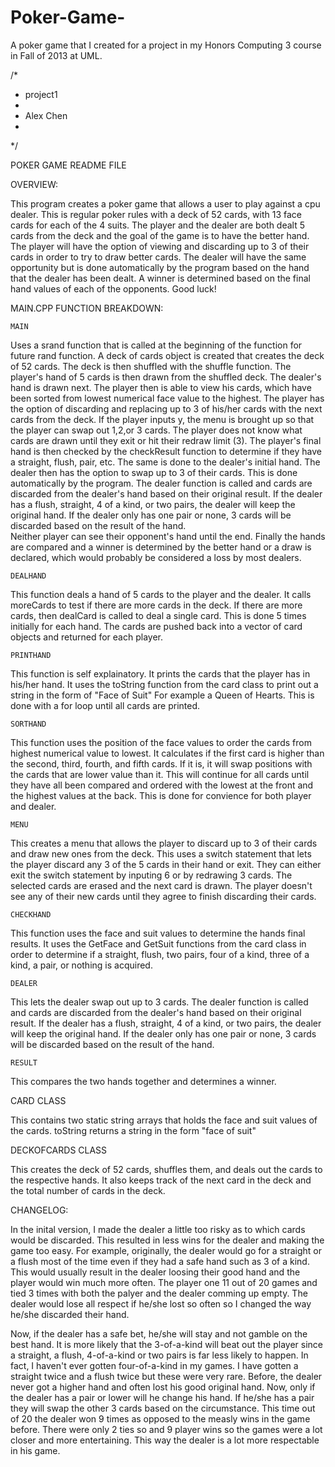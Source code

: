 # Poker-Game-
A poker game that I created for a project in my Honors Computing 3 course in Fall of 2013 at UML.

/*
 * project1
 *
 * Alex Chen
 *
 */

POKER GAME README FILE



OVERVIEW:

This program creates a poker game that allows a user to play against a cpu dealer. This is regular poker rules with a deck of 52 cards, with 13 face cards for each of the 4 suits. The player and the dealer are both dealt 5 cards from the
deck and the goal of the game is to have the better hand. The player will have the option of viewing and discarding up to 
3 of their cards in order to try to draw better cards. The dealer will have the same opportunity but is done automatically
by the program based on the hand that the dealer has been dealt. A winner is determined based on the final hand values
of each of the opponents. Good luck!



MAIN.CPP
FUNCTION BREAKDOWN:



	MAIN

Uses a srand function that is called at the beginning of the function for future rand function.
A deck of cards object is created that creates the deck of 52 cards. The deck is then shuffled with the shuffle function.
The player's hand of 5 cards is then drawn from the shuffled deck. The dealer's hand is drawn next. 
The player then is able to view his cards, which have been sorted from lowest numerical face value to the highest.
The player has the option of discarding and replacing up to 3 of his/her cards with the next cards from the deck. 
If the player inputs y, the menu is brought up so that the player can swap out 1,2,or 3 cards.
The player does not know what cards are drawn until they exit or hit their redraw limit (3).
The player's final hand is then checked by the checkResult function to determine if they have a straight, flush, pair, etc.
The same is done to the dealer's initial hand. 
The dealer then has the option to swap up to 3 of their cards. This is done automatically by the program.
The dealer function is called and cards are discarded from the dealer's hand based on their original result.
If the dealer has a flush, straight, 4 of a kind, or two pairs, the dealer will keep the original hand.
If the dealer only has one pair or none, 3 cards will be discarded based on the result of the hand.   
Neither player can see their opponent's hand until the end.
Finally the hands are compared and a winner is determined by the better hand or a draw is declared, which would probably be considered a loss by most dealers.


	DEALHAND

This function deals a hand of 5 cards to the player and the dealer. It calls moreCards to test if there are more cards in the deck.
If there are more cards, then dealCard is called to deal a single card. This is done 5 times initially for each hand.
The cards are pushed back into a vector of card objects and returned for each player.

	PRINTHAND

This function is self explainatory. It prints the cards that the player has in his/her hand. 
It uses the toString function from the card class to print out a string in the form of "Face of Suit"
For example a Queen of Hearts. This is done with a for loop until all cards are printed.

	SORTHAND
This function uses the position of the face values to order the cards from highest numerical value to lowest.
It calculates if the first card is higher than the second, third, fourth, and fifth cards. If it is, it will
swap positions with the cards that are lower value than it. This will continue for all cards until they have 
all been compared and ordered with the lowest at the front and the highest values at the back. This is done 
for convience for both player and dealer.

	MENU
This creates a menu that allows the player to discard up to 3 of their cards and draw new ones from the deck. 
This uses a switch statement that lets the player discard any 3 of the 5 cards in their hand or exit.
They can either exit the switch statement by inputing 6 or by redrawing 3 cards.
The selected cards are erased and the next card is drawn. The player doesn't see any of their new cards until 
they agree to finish discarding their cards.

	CHECKHAND
This function uses the face and suit values to determine the hands final results. It uses the GetFace and GetSuit 
functions from the card class in order to determine if a straight, flush, two pairs, four of a kind, three of a kind,
a pair, or nothing is acquired. 

	DEALER
This lets the dealer swap out up to 3 cards.
The dealer function is called and cards are discarded from the dealer's hand based on their original result.
If the dealer has a flush, straight, 4 of a kind, or two pairs, the dealer will keep the original hand.
If the dealer only has one pair or none, 3 cards will be discarded based on the result of the hand.  

	RESULT
This compares the two hands together and determines a winner. 


CARD CLASS

This contains two static string arrays that holds the face and suit values of the cards.
toString returns a string in the form "face of suit"



DECKOFCARDS CLASS

This creates the deck of 52 cards, shuffles them, and deals out the cards to the respective hands.
It also keeps track of the next card in the deck and the total number of cards in 
the deck. 




CHANGELOG:

In the inital version, I made the dealer a little too risky as to which cards would be discarded. This resulted in less wins for the dealer
and making the game too easy. For example, originally, the dealer would go for a straight or a flush most of the time even if they had a safe hand such
as 3 of a kind. This would usually result in the dealer loosing their good hand and the player would win much more often. The player one 11 out of 20 games 
and tied 3 times with both the palyer and the dealer comming up empty. The dealer would lose all respect if he/she lost so often so I changed the way he/she
discarded their hand. 

Now, if the dealer has a safe bet, he/she will stay and not gamble on the best hand. It is more likely that the 3-of-a-kind will beat out the player since a 
straight, a flush, 4-of-a-kind or two pairs is far less likely to happen. In fact, I haven't ever gotten four-of-a-kind in my games. I have gotten a straight twice
and a flush twice but these were very rare. Before, the dealer never got a higher hand and often lost his good original hand. Now, only if the dealer has a pair or 
lower will he change his hand. If he/she has a pair they will swap the other 3 cards based on the circumstance. This time out of 20 the dealer won 9 times as opposed
to the measly wins in the game before. There were only 2 ties so and 9 player wins so the games were a lot closer and more entertaining. This way the dealer is a lot
more respectable in his game. 

	
	



     
